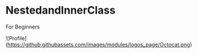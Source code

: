 # NestedandInnerClass
For Beginners

![Profile] (https://github.githubassets.com/images/modules/logos_page/Octocat.png)
